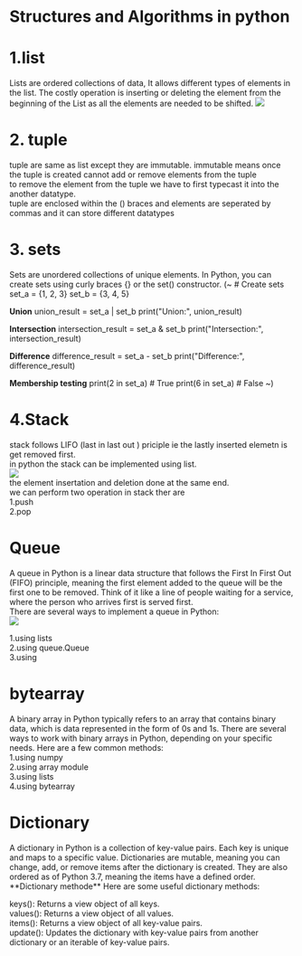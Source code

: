 # Structures and Algorithms in python

<h1> 1.list </h1>
    Lists are ordered collections of data, It allows different types of elements in the list. The costly operation is inserting or deleting the element from the beginning of the List as all the elements are needed to be shifted. 
    <img src="https://github.com/user-attachments/assets/974869e3-a0ef-4762-8f4e-dab63c52af9b">

<h1>2. tuple </h1>
    tuple are same as list except they are immutable. immutable means once the tuple is created cannot add or remove elements from the tuple <br> to remove the element from the tuple we have to first typecast it into the another datatype.
    <br>
    tuple are enclosed within the () braces and elements are seperated by commas and it can store different datatypes 

<h1>3. sets </h3>
     
Sets are unordered collections of unique elements. In Python, you can create sets using curly braces {} or the set() constructor.
(~ # Create sets
set_a = {1, 2, 3}
set_b = {3, 4, 5}

**Union**
union_result = set_a | set_b
print("Union:", union_result)

**Intersection**
intersection_result = set_a & set_b
print("Intersection:", intersection_result)

**Difference**
difference_result = set_a - set_b
print("Difference:", difference_result)

**Membership testing**
print(2 in set_a)  # True
print(6 in set_a)  # False
~)

<h1>4.Stack</h1>
stack follows LIFO (last in last out ) priciple ie the lastly inserted elemetn is get removed first.
<br> in python the stack can be implemented using list.
<br> <img src = "https://github.com/user-attachments/assets/87984e52-035b-4af7-8069-6a4dc84d7d64" !>
<br> the element insertation and deletion done at the same end.
<br> we can perform two operation in stack ther are <br> 1.push <br> 2.pop

<h1>Queue</h1>
A queue in Python is a linear data structure that follows the First In First Out (FIFO) principle, meaning the first element added to the queue will be the first one to be removed. Think of it like a line of people waiting for a service, where the person who arrives first is served first.<br>
There are several ways to implement a queue in Python:<br>
<img src="https://github.com/user-attachments/assets/a01ea920-0d54-4963-a25b-1379d10dbe8c">

1.using lists<br>2.using queue.Queue<br>3.using 

<h1>bytearray</h1>
A binary array in Python typically refers to an array that contains binary data, which is data represented in the form of 0s and 1s. There are several ways to work with binary arrays in Python, depending on your specific needs. Here are a few common methods:<br>
1.using numpy <br>2.using array module <br>3.using lists <br>4.using bytearray

<h1>Dictionary</h1>
A dictionary in Python is a collection of key-value pairs. Each key is unique and maps to a specific value. Dictionaries are mutable, meaning you can change, add, or remove items after the dictionary is created. They are also ordered as of Python 3.7, meaning the items have a defined order.
<br>
**Dictionary methode**
Here are some useful dictionary methods:<br>

keys(): Returns a view object of all keys.<br>
values(): Returns a view object of all values.<br>
items(): Returns a view object of all key-value pairs.<br>
update(): Updates the dictionary with key-value pairs from another dictionary or an iterable of key-value pairs.


